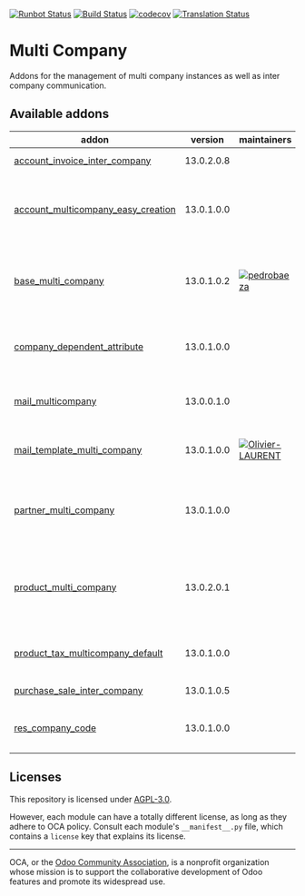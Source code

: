 [![Runbot Status](https://runbot.odoo-community.org/runbot/badge/flat/133/13.0.svg)](https://runbot.odoo-community.org/runbot/repo/github-com-oca-multi-company-133)
[![Build Status](https://travis-ci.com/OCA/multi-company.svg?branch=13.0)](https://travis-ci.com/OCA/multi-company)
[![codecov](https://codecov.io/gh/OCA/multi-company/branch/13.0/graph/badge.svg)](https://codecov.io/gh/OCA/multi-company)
[![Translation Status](https://translation.odoo-community.org/widgets/multi-company-13-0/-/svg-badge.svg)](https://translation.odoo-community.org/engage/multi-company-13-0/?utm_source=widget)

<!-- /!\ do not modify above this line -->

# Multi Company

Addons for the management of multi company instances as well as inter company communication.

<!-- /!\ do not modify below this line -->

<!-- prettier-ignore-start -->

[//]: # (addons)

Available addons
----------------
addon | version | maintainers | summary
--- | --- | --- | ---
[account_invoice_inter_company](account_invoice_inter_company/) | 13.0.2.0.8 |  | Intercompany invoice rules
[account_multicompany_easy_creation](account_multicompany_easy_creation/) | 13.0.1.0.0 |  | This module adds a wizard to create companies easily
[base_multi_company](base_multi_company/) | 13.0.1.0.2 | [![pedrobaeza](https://github.com/pedrobaeza.png?size=30px)](https://github.com/pedrobaeza) | Provides a base for adding multi-company support to models.
[company_dependent_attribute](company_dependent_attribute/) | 13.0.1.0.0 |  | Display company dependent attribute on fields
[mail_multicompany](mail_multicompany/) | 13.0.0.1.0 |  | Email Gateway Multi company
[mail_template_multi_company](mail_template_multi_company/) | 13.0.1.0.0 | [![Olivier-LAURENT](https://github.com/Olivier-LAURENT.png?size=30px)](https://github.com/Olivier-LAURENT) | Mail Template Multi Company
[partner_multi_company](partner_multi_company/) | 13.0.1.0.0 |  | Select individually the partner visibility on each company
[product_multi_company](product_multi_company/) | 13.0.2.0.1 |  | Select individually the product template visibility on each company
[product_tax_multicompany_default](product_tax_multicompany_default/) | 13.0.1.0.0 |  | Product Tax Multi Company Default
[purchase_sale_inter_company](purchase_sale_inter_company/) | 13.0.1.0.5 |  | Intercompany PO/SO rules
[res_company_code](res_company_code/) | 13.0.1.0.0 |  | Add 'code' field on company model

[//]: # (end addons)

<!-- prettier-ignore-end -->

## Licenses

This repository is licensed under [AGPL-3.0](LICENSE).

However, each module can have a totally different license, as long as they adhere to OCA
policy. Consult each module's `__manifest__.py` file, which contains a `license` key
that explains its license.

----

OCA, or the [Odoo Community Association](http://odoo-community.org/), is a nonprofit
organization whose mission is to support the collaborative development of Odoo features
and promote its widespread use.
